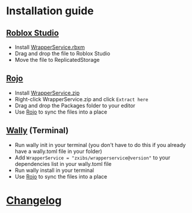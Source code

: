 # Installation guide

## [Roblox Studio](https://roblox.com/create)

- Install [WrapperService.rbxm](rbxm)
- Drag and drop the file to Roblox Studio
- Move the file to ReplicatedStorage

## [Rojo](https://rojo.space/)

- Install [WrapperService.zip](zip)
- Right-click WrapperService.zip and click `Extract here`
- Drag and drop the Packages folder to your editor
- Use [Rojo](https://rojo.space/) to sync the files into a place

## [Wally](https://github.com/UpliftGames/wally) (Terminal)

- Run wally init in your terminal (you don't have to do this if you already have a wally.toml file in your folder)
- Add `WrapperService = "zxibs/wrapperservice@version"` to your dependencies list in your wally.toml file
- Run wally install in your terminal
- Use [Rojo](https://rojo.space/) to sync the files into a place

# [Changelog](/changelog.md)